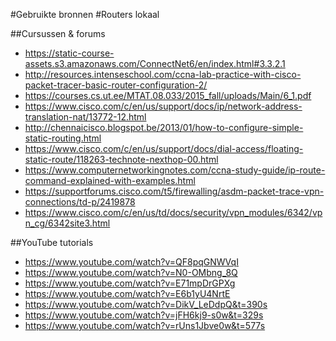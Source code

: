 #Gebruikte bronnen
#Routers lokaal

##Cursussen & forums
- https://static-course-assets.s3.amazonaws.com/ConnectNet6/en/index.html#3.3.2.1
- http://resources.intenseschool.com/ccna-lab-practice-with-cisco-packet-tracer-basic-router-configuration-2/
- https://courses.cs.ut.ee/MTAT.08.033/2015_fall/uploads/Main/6_1.pdf
- https://www.cisco.com/c/en/us/support/docs/ip/network-address-translation-nat/13772-12.html
- http://chennaicisco.blogspot.be/2013/01/how-to-configure-simple-static-routing.html
- https://www.cisco.com/c/en/us/support/docs/dial-access/floating-static-route/118263-technote-nexthop-00.html
- https://www.computernetworkingnotes.com/ccna-study-guide/ip-route-command-explained-with-examples.html
- https://supportforums.cisco.com/t5/firewalling/asdm-packet-trace-vpn-connections/td-p/2419878
- https://www.cisco.com/c/en/us/td/docs/security/vpn_modules/6342/vpn_cg/6342site3.html

##YouTube tutorials
- https://www.youtube.com/watch?v=QF8pqGNWVqI
- https://www.youtube.com/watch?v=N0-OMbng_8Q
- https://www.youtube.com/watch?v=E71mpDrGPXg
- https://www.youtube.com/watch?v=E6b1yU4NrtE
- https://www.youtube.com/watch?v=DikV_LeDdpQ&t=390s
- https://www.youtube.com/watch?v=jFH6kj9-s0w&t=329s
- https://www.youtube.com/watch?v=rUns1Jbve0w&t=577s
